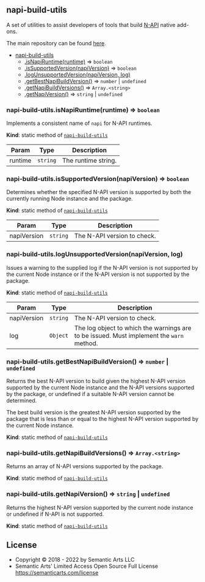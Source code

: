 <a name="module_napi-build-utils"></a>

## napi-build-utils
A set of utilities to assist developers of tools that build
[N-API](https://nodejs.org/api/n-api.html#n_api_n_api) native add-ons.

The main repository can be found
[here](https://github.com/inspiredware/napi-build-utils#napi-build-utils).


* [napi-build-utils](#module_napi-build-utils)
    * [.isNapiRuntime(runtime)](#module_napi-build-utils.isNapiRuntime) ⇒ <code>boolean</code>
    * [.isSupportedVersion(napiVersion)](#module_napi-build-utils.isSupportedVersion) ⇒ <code>boolean</code>
    * [.logUnsupportedVersion(napiVersion, log)](#module_napi-build-utils.logUnsupportedVersion)
    * [.getBestNapiBuildVersion()](#module_napi-build-utils.getBestNapiBuildVersion) ⇒ <code>number</code> \| <code>undefined</code>
    * [.getNapiBuildVersions()](#module_napi-build-utils.getNapiBuildVersions) ⇒ <code>Array.&lt;string&gt;</code>
    * [.getNapiVersion()](#module_napi-build-utils.getNapiVersion) ⇒ <code>string</code> \| <code>undefined</code>

<a name="module_napi-build-utils.isNapiRuntime"></a>

### napi-build-utils.isNapiRuntime(runtime) ⇒ <code>boolean</code>
Implements a consistent name of `napi` for N-API runtimes.

**Kind**: static method of [<code>napi-build-utils</code>](#module_napi-build-utils)  

| Param | Type | Description |
| --- | --- | --- |
| runtime | <code>string</code> | The runtime string. |

<a name="module_napi-build-utils.isSupportedVersion"></a>

### napi-build-utils.isSupportedVersion(napiVersion) ⇒ <code>boolean</code>
Determines whether the specified N-API version is supported
by both the currently running Node instance and the package.

**Kind**: static method of [<code>napi-build-utils</code>](#module_napi-build-utils)  

| Param | Type | Description |
| --- | --- | --- |
| napiVersion | <code>string</code> | The N-API version to check. |

<a name="module_napi-build-utils.logUnsupportedVersion"></a>

### napi-build-utils.logUnsupportedVersion(napiVersion, log)
Issues a warning to the supplied log if the N-API version is not supported
by the current Node instance or if the N-API version is not supported
by the package.

**Kind**: static method of [<code>napi-build-utils</code>](#module_napi-build-utils)  

| Param | Type | Description |
| --- | --- | --- |
| napiVersion | <code>string</code> | The N-API version to check. |
| log | <code>Object</code> | The log object to which the warnings are to be issued. Must implement the `warn` method. |

<a name="module_napi-build-utils.getBestNapiBuildVersion"></a>

### napi-build-utils.getBestNapiBuildVersion() ⇒ <code>number</code> \| <code>undefined</code>
Returns the best N-API version to build given the highest N-API
version supported by the current Node instance and the N-API versions
supported by the package, or undefined if a suitable N-API version
cannot be determined.

The best build version is the greatest N-API version supported by
the package that is less than or equal to the highest N-API version
supported by the current Node instance.

**Kind**: static method of [<code>napi-build-utils</code>](#module_napi-build-utils)  
<a name="module_napi-build-utils.getNapiBuildVersions"></a>

### napi-build-utils.getNapiBuildVersions() ⇒ <code>Array.&lt;string&gt;</code>
Returns an array of N-API versions supported by the package.

**Kind**: static method of [<code>napi-build-utils</code>](#module_napi-build-utils)  
<a name="module_napi-build-utils.getNapiVersion"></a>

### napi-build-utils.getNapiVersion() ⇒ <code>string</code> \| <code>undefined</code>
Returns the highest N-API version supported by the current node instance
or undefined if N-API is not supported.

**Kind**: static method of [<code>napi-build-utils</code>](#module_napi-build-utils)  

## License

- Copyright © 2018 - 2022 by Semantic Arts LLC
- Semantic Arts' Limited Access Open Source Full License https://semanticarts.com/license
